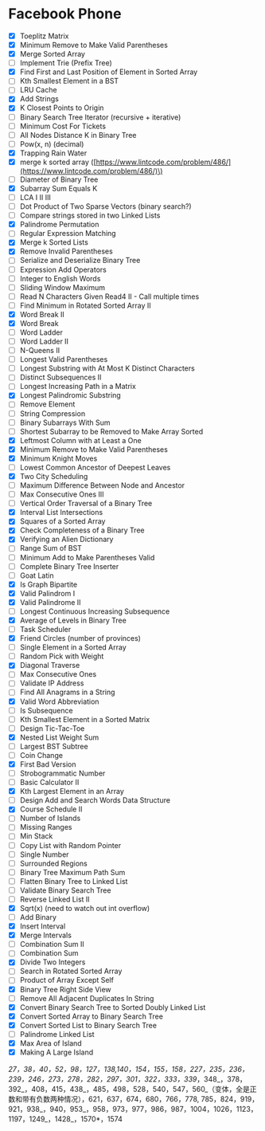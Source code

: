 # Facebook Phone

* [x] Toeplitz Matrix
* [x] Minimum Remove to Make Valid Parentheses 
* [x] Merge Sorted Array
* [ ] Implement Trie \(Prefix Tree\)   
* [x] Find First and Last Position of Element in Sorted Array
* [ ] Kth Smallest Element in a BST
* [ ] LRU Cache
* [x] Add Strings
* [x] K Closest Points to Origin 
* [ ] Binary Search Tree Iterator \(recursive + iterative\)
* [ ] Minimum Cost For Tickets
* [ ] All Nodes Distance K in Binary Tree
* [ ] Pow\(x, n\) \(decimal\)
* [x] Trapping Rain Water 
* [x] merge k sorted array \([https://www.lintcode.com/problem/486/](https://www.lintcode.com/problem/486/)\)
* [ ] Diameter of Binary Tree
* [x] Subarray Sum Equals K
* [ ] LCA I II III
* [ ] Dot Product of Two Sparse Vectors \(binary search?\)
* [ ] Compare strings stored in two Linked Lists
* [x] Palindrome Permutation
* [ ] Regular Expression Matching
* [x] Merge k Sorted Lists
* [x] Remove Invalid Parentheses
* [ ] Serialize and Deserialize Binary Tree
* [ ] Expression Add Operators 
* [ ] Integer to English Words
* [ ] Sliding Window Maximum
* [ ] Read N Characters Given Read4 II - Call multiple times 
* [ ] Find Minimum in Rotated Sorted Array II
* [x] Word Break II
* [x] Word Break
* [ ] Word Ladder
* [ ] Word Ladder II
* [ ] N-Queens II
* [ ] Longest Valid Parentheses
* [ ] Longest Substring with At Most K Distinct Characters
* [ ] Distinct Subsequences II
* [ ] Longest Increasing Path in a Matrix
* [x] Longest Palindromic Substring
* [ ] Remove Element
* [ ] String Compression
* [ ] Binary Subarrays With Sum 
* [ ] Shortest Subarray to be Removed to Make Array Sorted 
* [x] Leftmost Column with at Least a One
* [x] Minimum Remove to Make Valid Parentheses
* [x] Minimum Knight Moves 
* [ ] Lowest Common Ancestor of Deepest Leaves
* [x] Two City Scheduling
* [ ] Maximum Difference Between Node and Ancestor 
* [ ] Max Consecutive Ones III
* [ ] Vertical Order Traversal of a Binary Tree 
* [x] Interval List Intersections 
* [x] Squares of a Sorted Array 
* [x] Check Completeness of a Binary Tree
* [x] Verifying an Alien Dictionary 
* [ ] Range Sum of BST
* [ ] Minimum Add to Make Parentheses Valid
* [ ] Complete Binary Tree Inserter
* [ ] Goat Latin 
* [x] Is Graph Bipartite
* [x] Valid Palindrom I
* [x] Valid Palindrome II
* [ ] Longest Continuous Increasing Subsequence
* [x] Average of Levels in Binary Tree 
* [ ] Task Scheduler
* [x] Friend Circles \(number of provinces\)
* [ ] Single Element in a Sorted Array
* [ ] Random Pick with Weight
* [x] Diagonal Traverse
* [ ] Max Consecutive Ones 
* [ ] Validate IP Address
* [ ] Find All Anagrams in a String
* [x] Valid Word Abbreviation
* [ ] Is Subsequence
* [ ] Kth Smallest Element in a Sorted Matrix
* [ ] Design Tic-Tac-Toe 
* [x] Nested List Weight Sum
* [ ] Largest BST Subtree 
* [ ] Coin Change 
* [x] First Bad Version
* [ ] Strobogrammatic Number 
* [ ] Basic Calculator II
* [x] Kth Largest Element in an Array
* [ ] Design Add and Search Words Data Structure
* [x] Course Schedule II
* [ ] Number of Islands
* [ ] Missing Ranges
* [ ] Min Stack 
* [ ] Copy List with Random Pointer
* [ ] Single Number
* [ ] Surrounded Regions
* [ ] Binary Tree Maximum Path Sum
* [ ] Flatten Binary Tree to Linked List
* [ ] Validate Binary Search Tree
* [ ] Reverse Linked List II
* [x] Sqrt\(x\) \(need to watch out int overflow\)
* [ ] Add Binary
* [x] Insert Interval
* [x] Merge Intervals
* [ ] Combination Sum II
* [ ] Combination Sum
* [x] Divide Two Integers
* [ ] Search in Rotated Sorted Array
* [ ] Product of Array Except Self
* [x] Binary Tree Right Side View
* [ ] Remove All Adjacent Duplicates In String 
* [x] Convert Binary Search Tree to Sorted Doubly Linked List
* [x] Convert Sorted Array to Binary Search Tree
* [x] Convert Sorted List to Binary Search Tree
* [ ] Palindrome Linked List
* [x] Max Area of Island
* [x] Making A Large Island

_27，38，40，52，_98，_127，138,140，154，155，158，227_，235，236_，_239，246，273，278，282_，297，301，322，333，339_，348_，378，392_，408，415，438_，485，498，528，540，547，560_（变体，全是正数和带有负数两种情况），621，637，674，680，766，778, 785，824，919，921，938_，940，953_，958，973，977，986，987，1004，1026，1123，1197，1249_，1428_，1570\*，1574


